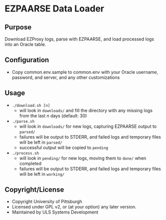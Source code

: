 # EZPAARSE Data Loader

## Purpose
Download EZProxy logs, parse with EZPAARSE, and load processed logs into an Oracle table.

## Configuration
 * Copy common.env.sample to common.env with your Oracle username, password, and server, and any other customizations

## Usage
 * `./download.sh [n]`
   * will look in `downloads/` and fill the directory with any missing logs from the last *n* days (default: 30)
 * `./parse.sh`
   * will look in `downloads/` for new logs, capturing EZPAARSE output to `parsed/`
   * failures will be output to STDERR, and failed logs and temporary files will be left in `parsed/`
   * successful output will be copied to `pending`
 * `./process.sh`
   * will look in `pending/` for new logs, moving them to `done/` when completed
   * failures will be output to STDERR, and failed logs and temporary files will be left in `working/`

## Copyright/License
 * Copyright University of Pittsburgh
 * Licensed under GPL v2, or (at your option) any later version.
 * Maintained by ULS Systems Development
